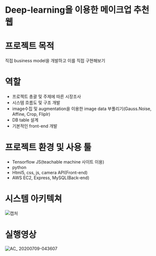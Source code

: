 # Deep-learning을 이용한 메이크업 추천 웹

# 프로젝트 목적
직접 business model을 개발하고 이를 직접 구현해보기

# 역할
- 프로젝트 총괄 및 주제에 따른 시장조사
- 시스템 흐름도 및 구조 개발
- image수집 및 augmentation을 이용한 image data 부풀리기(Gauss.Noise, Affine, Crop, Fliplr)
- DB table 설계
- 기본적인 front-end 개발

# 프로젝트 환경 및 사용 툴
- Tensorflow JS(teachable machine 사이트 이용)
- python
- Html5, css, js, camera API(Front-end)
- AWS EC2, Express, MySQL(Back-end)

# 시스템 아키텍쳐
![캡처](https://user-images.githubusercontent.com/50320556/87010147-19b0e280-c201-11ea-8d76-9b58c1889706.PNG)

# 실행영상
![AC_ 20200709-043607](https://user-images.githubusercontent.com/50320556/86962843-7fb84e00-c19e-11ea-8b58-78511d496bd5.gif)
